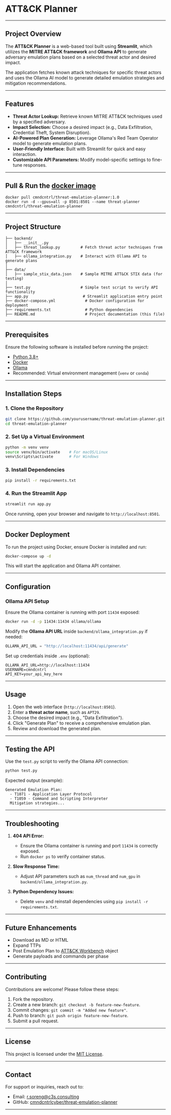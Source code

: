 # **ATT&CK Planner**

---

## **Project Overview**
The **ATT&CK Planner** is a web-based tool built using **Streamlit**, which utilizes the **MITRE ATT&CK framework** and **Ollama API** to generate adversary emulation plans based on a selected threat actor and desired impact. 

The application fetches known attack techniques for specific threat actors and uses the Ollama AI model to generate detailed emulation strategies and mitigation recommendations.

---

## **Features**
- **Threat Actor Lookup:** Retrieve known MITRE ATT&CK techniques used by a specified adversary.
- **Impact Selection:** Choose a desired impact (e.g., Data Exfiltration, Credential Theft, System Disruption).
- **AI-Powered Plan Generation:** Leverage Ollama's Red Team Operator model to generate emulation plans.
- **User-Friendly Interface:** Built with Streamlit for quick and easy interaction.
- **Customizable API Parameters:** Modify model-specific settings to fine-tune responses.

---
## Pull & Run the [docker image](https://hub.docker.com/r/cmndcntrl/threat-emulation-planner)
```
docker pull cmndcntrl/threat-emulation-planner:1.0
docker run -d --gpus=all -p 8501:8501 --name threat-planner cmndcntrl/threat-emulation-planner
```
---
## **Project Structure**
```
├── backend/
│   ├── __init__.py
│   ├── threat_lookup.py         # Fetch threat actor techniques from ATT&CK framework
│   ├── ollama_integration.py    # Interact with Ollama API to generate plans
│
├── data/
│   ├── sample_stix_data.json    # Sample MITRE ATT&CK STIX data (for testing)
│
├── test.py                      # Simple test script to verify API functionality
├── app.py                        # Streamlit application entry point
├── docker-compose.yml             # Docker configuration for deployment
├── requirements.txt               # Python dependencies
├── README.md                      # Project documentation (this file)
```

---

## **Prerequisites**
Ensure the following software is installed before running the project:

- [Python 3.8+](https://www.python.org/downloads/)
- [Docker](https://www.docker.com/get-started)
- [Ollama](https://ollama.ai/)
- Recommended: Virtual environment management (`venv` or `conda`)

---

## **Installation Steps**

### **1. Clone the Repository**
```bash
git clone https://github.com/yourusername/threat-emulation-planner.git
cd threat-emulation-planner
```

### **2. Set Up a Virtual Environment**
```bash
python -m venv venv
source venv/bin/activate    # For macOS/Linux
venv\Scripts\activate       # For Windows
```

### **3. Install Dependencies**
```bash
pip install -r requirements.txt
```

### **4. Run the Streamlit App**
```bash
streamlit run app.py
```

Once running, open your browser and navigate to `http://localhost:8501`.

---

## **Docker Deployment**
To run the project using Docker, ensure Docker is installed and run:

```bash
docker-compose up -d
```

This will start the application and Ollama API container.

---

## **Configuration**

### **Ollama API Setup**
Ensure the Ollama container is running with port `11434` exposed:

```bash
docker run -d -p 11434:11434 ollama/ollama
```

Modify the **Ollama API URL** inside `backend/ollama_integration.py` if needed:

```python
OLLAMA_API_URL = "http://localhost:11434/api/generate"
```

Set up credentials inside `.env` (optional):

```
OLLAMA_API_URL=http://localhost:11434
USERNAME=cmndcntrl
API_KEY=your_api_key_here
```

---

## **Usage**
1. Open the web interface (`http://localhost:8501`).
2. Enter a **threat actor name**, such as `APT29`.
3. Choose the desired impact (e.g., "Data Exfiltration").
4. Click "Generate Plan" to receive a comprehensive emulation plan.
5. Review and download the generated plan.

---

## **Testing the API**
Use the `test.py` script to verify the Ollama API connection:

```bash
python test.py
```

Expected output (example):

```
Generated Emulation Plan:
  - T1071 - Application Layer Protocol
  - T1059 - Command and Scripting Interpreter
  Mitigation strategies...
```

---

## **Troubleshooting**
1. **404 API Error:** 
   - Ensure the Ollama container is running and port `11434` is correctly exposed.
   - Run `docker ps` to verify container status.

2. **Slow Response Time:**
   - Adjust API parameters such as `num_thread` and `num_gpu` in `backend/ollama_integration.py`.

3. **Python Dependency Issues:**
   - Delete `venv` and reinstall dependencies using `pip install -r requirements.txt`.

---

## **Future Enhancements**
- Download as MD or HTML
- Expand TTPs
- Post Emulation Plan to [ATT&CK Workbench](https://github.com/center-for-threat-informed-defense/attack-workbench-frontend) object
- Generate payloads and commands per phase

---

## **Contributing**
Contributions are welcome! Please follow these steps:

1. Fork the repository.
2. Create a new branch: `git checkout -b feature-new-feature`.
3. Commit changes: `git commit -m "Added new feature"`.
4. Push to branch: `git push origin feature-new-feature`.
5. Submit a pull request.

---

## **License**
This project is licensed under the [MIT License](LICENSE).

---

## **Contact**
For support or inquiries, reach out to:

- Email: r.soreng@c3s.consulting
- GitHub: [cmndcntrlcyber/threat-emulation-planner](https://github.com/cmndcntrlcyber/threat-emulation-planner)

---
